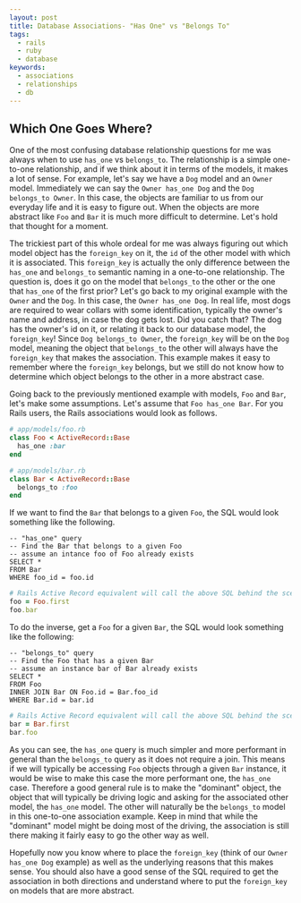 ```yaml
---
layout: post
title: Database Associations- "Has One" vs "Belongs To"
tags:
  - rails
  - ruby
  - database
keywords:
  - associations
  - relationships
  - db
---
```


## Which One Goes Where?

One of the most confusing database relationship questions for me was always when to use `has_one` vs `belongs_to`. The relationship is a simple one-to-one relationship, and if we think about it in terms of the models, it makes a lot of sense. For example, let's say we have a `Dog` model and an `Owner` model. Immediately we can say the `Owner has_one Dog` and the `Dog belongs_to Owner`. In this case, the objects are familiar to us from our everyday life and it is easy to figure out. When the objects are more abstract like `Foo` and `Bar` it is much more difficult to determine. Let's hold that thought for a moment.

<!--more-->

The trickiest part of this whole ordeal for me was always figuring out which model object has the `foreign_key` on it, the `id` of the other model with which it is associated. This `foreign_key` is actually the only difference between the `has_one` and `belongs_to` semantic naming in a one-to-one relationship. The question is, does it go on the model that `belongs_to` the other or the one that `has_one` of the first prior? Let's go back to my original example with the `Owner` and the `Dog`. In this case, the `Owner has_one Dog`. In real life, most dogs are required to wear collars with some identification, typically the owner's name and address, in case the dog gets lost. Did you catch that? The dog has the owner's id on it, or relating it back to our database model, the `foreign_key`! Since `Dog belongs_to Owner`, the `foreign_key` will be on the `Dog` model, meaning the object that `belongs_to` the other will always have the `foreign_key` that makes the association. This example makes it easy to remember where the `foreign_key` belongs, but we still do not know how to determine which object belongs to the other in a more abstract case.

Going back to the previously mentioned example with models, `Foo` and `Bar`, let's make some assumptions. Let's assume that `Foo has_one Bar`. For you Rails users, the Rails associations would look as follows.

```ruby
# app/models/foo.rb
class Foo < ActiveRecord::Base
  has_one :bar
end

# app/models/bar.rb
class Bar < ActiveRecord::Base
  belongs_to :foo
end
```

If we want to find the `Bar` that belongs to a given `Foo`, the SQL would look something like the following.

```mysql
-- "has_one" query
-- Find the Bar that belongs to a given Foo
-- assume an intance foo of Foo already exists
SELECT *
FROM Bar
WHERE foo_id = foo.id
```

```ruby
# Rails Active Record equivalent will call the above SQL behind the scenes
foo = Foo.first
foo.bar
```

To do the inverse, get a `Foo` for a given `Bar`, the SQL would look something like the following:
```mysql
-- "belongs_to" query
-- Find the Foo that has a given Bar
-- assume an instance bar of Bar already exists
SELECT *
FROM Foo
INNER JOIN Bar ON Foo.id = Bar.foo_id
WHERE Bar.id = bar.id
```

```ruby
# Rails Active Record equivalent will call the above SQL behind the scenes
bar = Bar.first
bar.foo
```

As you can see, the `has_one` query is much simpler and more performant in general than the `belongs_to` query as it does not require a join. This means if we will typically be accessing `Foo` objects through a given `Bar` instance, it would be wise to make this case the more performant one,  the `has_one` case. Therefore a good general rule is to make the "dominant" object, the object that will typically be driving logic and asking for the associated other model, the `has_one` model. The other will naturally be the `belongs_to` model in this one-to-one association example. Keep in mind that while the "dominant" model might be doing most of the driving, the association is still there making it fairly easy to go the other way as well.

Hopefully now you know where to place the `foreign_key` (think of our `Owner has_one Dog` example) as well as the underlying reasons that this makes sense. You should also have a good sense of the SQL required to get the association in both directions and understand where to put the `foreign_key` on models that are more abstract.
